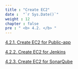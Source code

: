 ```yaml
---
title : "Create EC2"
date :  "`r Sys.Date()`" 
weight : 12
chapter : false
pre : " <b> 4.2. </b> "
---
```


[4.2.1. Create EC2 for Public-app](./4.2.1-Create%20EC2%20for%20Public-app/_index.md)

[4.2.2. Create EC2 for Jenkins](./4.2.2-Create%20EC2%20for%20Jenkins/_index.md)

[4.2.3. Create EC2 for SonarQube](4.2.3-Create%20EC2%20for%20SonarQube/_index.md)